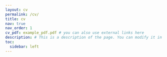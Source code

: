 ```yaml
---
layout: cv
permalink: /cv/
title: cv
nav: true
nav_order: 1
cv_pdf: example_pdf.pdf # you can also use external links here
description: # This is a description of the page. You can modify it in '_pages/cv.md'. You can also change or remove the top pdf download button.
toc:
  sidebar: left
---
```

